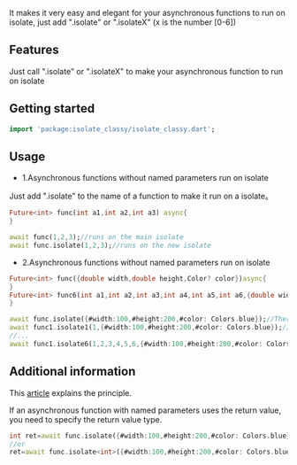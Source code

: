 It makes it very easy and elegant for your asynchronous functions to run on isolate, just add ".isolate" or ".isolateX" (x is the number [0-6])
## Features

Just call ".isolate" or ".isolateX" to make your asynchronous function to run on isolate

## Getting started

```dart
import 'package:isolate_classy/isolate_classy.dart';
```

## Usage

- 1.Asynchronous functions without named parameters run on isolate

Just add ".isolate" to the name of a function to make it run on a isolate。

```dart
Future<int> func(int a1,int a2,int a3) async{
}

await func(1,2,3);//runs on the main isolate
await func.isolate(1,2,3);//runs on the new isolate
```

- 2.Asynchronous functions without named parameters run on isolate
```dart
Future<int> func({double width,double height,Color? color})async{
}
Future<int> func6(int a1,int a2,int a3,int a4,int a5,int a6,{double width,double height,Color? color})async{
}

await func.isolate({#width:100,#height:200,#color: Colors.blue});//There are no positional parameters
await func1.isolate1(1,{#width:100,#height:200,#color: Colors.blue});//1 positional parameters
//...
await func1.isolate6(1,2,3,4,5,6,{#width:100,#height:200,#color: Colors.blue});//1 positional parameters
```

## Additional information

This [article](https://gold-duo.github.io/posts/dart-isolate-elegantly/) explains the principle.

If an asynchronous function with named parameters uses the return value, you need to specify the return value type.

```dart
int ret=await func.isolate({#width:100,#height:200,#color: Colors.blue});
//or
ret=await func.isolate<int>({#width:100,#height:200,#color: Colors.blue});
```